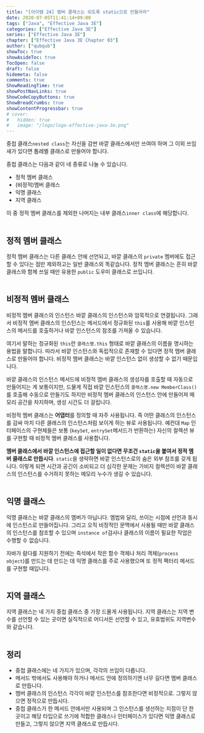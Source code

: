 ```yaml
---
title: "[아이템 24] 멤버 클래스는 되도록 static으로 만들어라"
date: 2020-07-05T11:41:14+09:00
tags: ["Java", "Effective Java 3E"]
categories: ["Effective Java 3E"]
series: ["Effective Java 3E"]
chapter: ["Effective Java 3E Chapter 03"]
author: ["qubqub"]
showToc: true
showAsideToc: true
TocOpen: false
draft: false
hidemeta: false
comments: true
ShowReadingTime: true
showPostNavLinks: true
ShowCodeCopyButtons: true
ShowBreadCrumbs: true
showContentProgressbar: true
# cover:
#   hidden: true
#   image: "/logo/logo-effective-java-3e.png"
---
```

중첩 클래스`nested class`는 자신을 감싼 바깥 클래스에서만 쓰여야 하며 그 이외 쓰임새가 있다면 톱레벨 클래스로 만들어야 합니다.

중첩 클래스는 다음과 같이 네 종류로 나눌 수 있습니다.
- 정적 멤버 클래스
- (비정적)멤버 클래스
- 익명 클래스
- 지역 클래스

이 중 정적 멤버 클래스를 제외한 나머지는 내부 클래스`inner class`에 해당합니다.
<br>
<br>

## 정적 멤버 클래스

정적 멤버 클래스는 다른 클래스 안에 선언되고, 바깥 클래스의 `private` 멤버에도 접근할 수 있다는 점만 제외하고는 일반 클래스외 똑같습니다. 정적 멤버 클래스는 흔히 바깥 클래스와 함께 쓰일 때만 유용한 `public` 도우미 클래스로 쓰입니다.
<br>
<br>

## 비정적 멤버 클래스

비정적 멤버 클래스의 인스턴스 바깥 클래스의 인스턴스와 암묵적으로 연결됩니다. 그래서 비정적 멤버 클래스의 인스턴스는 메서드에서 정규화된 `this`를 사용해 바깥 인스턴스의 메서드를 호출하거나 바깥 인스턴스의 참조를 가져올 수 있습니다.

여기서 말하는 정규화된 `this`란 `클래스명.this` 형태로 바깥 클래스의 이름을 명시하는 용법을 말합니다. 따라서 바깥 인스턴스와 독립적으로 존재할 수 있다면 정적 멤버 클래스로 만들어야 합니다. 비정적 멤버 클래스는 바깥 인스턴스 없이 생성할 수 없기 때문입니다.

바깥 클래스의 인스턴스 메서드에 비정적 멤버 클래스의 생성자를 호출할 때 자동으로 만들어지는 게 보통이지만, 드물게 직접 바깥 인스턴스의 `클래스명.new MemberClass()`를 호출해 수동으로 만들기도 하지만 비정적 멤버 클래스의 인스턴스 안에 만들어져 메모리 공간을 차지하며, 생성 시간도 더 걸립니다.

비정적 멤버 클래스는 **어댑터**를 정의할 때 자주 사용됩니다. 즉 어떤 클래스의 인스턴스를 감싸 마치 다른 클래스의 인스턴스처럼 보이게 하는 뷰로 사용됩니다. 예컨대 `Map` 인터페이스의 구현체들은 보통 (`keySet`, `entrySet`메서드가 반환하는) 자신의 컬렉션 뷰를 구현할 때 비정적 멤버 클래스를 사용합니다.

**멤버 클래스에서 바깥 인스턴스에 접근할 일이 없다면 무조건 `static`을 붙여서 정적 멤버 클래스로 만듭시다**. `static`을 생략하면 바깥 인스턴스로의 숨은 외부 참조를 갖게 됩니다. 이렇게 되면 시간과 공긴이 소비되고 더 심각한 문제는 가비지 컬렉션이 바깥 클래스의 인스턴스를 수거하지 못하는 메모리 누수가 생길 수 있습니다.
<br>
<br>

## 익명 클래스

익명 클래스는 바깥 클래스의 멤버가 아닙니다. 멤법와 달리, 쓰이는 시점에 선언과 동시에 인스턴스로 만들어집니다. 그리고 오직 비정적인 문맥에서 사용될 때만 바깥 클래스의 인스턴스를 참조할 수 있으며 `instance of`검사나 클래스의 이름이 필요한 작업은 수행할 수 없습니다.

자바가 람다를 지원하기 전에는 즉석에서 작은 함수 객체나 처리 객체(`process object`)를 만드는 데 만드는 데 익명 클래스를 주로 사용했으며 또 정적 팩터리 메서드를 구현할 때입니다.
<br>
<br>

## 지역 클래스
지역 클래스는 네 가지 중첩 클래스 중 가장 드물게 사용됩니다. 지역 클래스는 지역 변수를 선언할 수 있는 곳이면 실직적으로 어디서든 선언할 수 있고, 유효범위도 지역변수와 같습니다.
<br>
<br>

## <i class="user-fa-av-new-releases" aria-hidden="true"></i> 정리

- 중첩 클래스에는 네 가지가 있으며, 각각의 쓰임이 다릅니다.
- 메서드 밖에서도 사용해야 하거나 메서드 안에 정의하기엔 너무 길다면 멤버 클래스로 만듭니다.
- 멤버 클래스의 인스턴스 각각이 바깥 인스턴스를 참조한다면 비정적으로. 그렇지 않으면 정적으로 만듭시다.
- 중첩 클래스가 한 메서드 안에서만 사용되며 그 인스턴스를 생선하는 지점이 단 한 곳이고 해당 타입으로 쓰기에 적합한 클래스나 인터페이스가 있다면 익명 클래스로 만들고, 그렇지 않으면 지역 클래스로 만듭시다.
